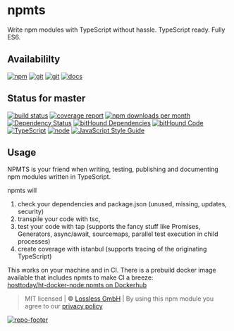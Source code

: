# npmts
Write npm modules with TypeScript without hassle. TypeScript ready. Fully ES6.

## Availabililty
[![npm](https://gitzone.gitlab.io/assets/repo-button-npm.svg)](https://www.npmjs.com/package/npmts)
[![git](https://gitzone.gitlab.io/assets/repo-button-git.svg)](https://GitLab.com/gitzone/npmts)
[![git](https://gitzone.gitlab.io/assets/repo-button-mirror.svg)](https://github.com/gitzone/npmts)
[![docs](https://gitzone.gitlab.io/assets/repo-button-docs.svg)](https://gitzone.gitlab.io/npmts/)

## Status for master
[![build status](https://GitLab.com/gitzone/npmts/badges/master/build.svg)](https://GitLab.com/gitzone/npmts/commits/master)
[![coverage report](https://GitLab.com/gitzone/npmts/badges/master/coverage.svg)](https://GitLab.com/gitzone/npmts/commits/master)
[![npm downloads per month](https://img.shields.io/npm/dm/npmts.svg)](https://www.npmjs.com/package/npmts)
[![Dependency Status](https://david-dm.org/gitzone/npmts.svg)](https://david-dm.org/gitzone/npmts)
[![bitHound Dependencies](https://www.bithound.io/github/gitzone/npmts/badges/dependencies.svg)](https://www.bithound.io/github/gitzone/npmts/master/dependencies/npm)
[![bitHound Code](https://www.bithound.io/github/gitzone/npmts/badges/code.svg)](https://www.bithound.io/github/gitzone/npmts)
[![TypeScript](https://img.shields.io/badge/TypeScript-2.x-blue.svg)](https://nodejs.org/dist/latest-v6.x/docs/api/)
[![node](https://img.shields.io/badge/node->=%206.x.x-blue.svg)](https://nodejs.org/dist/latest-v6.x/docs/api/)
[![JavaScript Style Guide](https://img.shields.io/badge/code%20style-standard-brightgreen.svg)](http://standardjs.com/)

## Usage
NPMTS is your friend when writing, testing, publishing and documenting npm modules written in TypeScript.

npmts will
    
1. check your dependencies and package.json (unused, missing, updates, security)
1. transpile your code with tsc,
1. test your code with tap (supports the fancy stuff like Promises, Generators, async/await, sourcemaps, parallel test execution in child processes)
1. create coverage with istanbul (supports tracing of the originating TypeScript)

This works on your machine and in CI. There is a prebuild docker image available that includes npmts to make CI a breeze:  
[hosttoday/ht-docker-node:npmts on Dockerhub](https://hub.docker.com/r/hosttoday/ht-docker-node/)

> MIT licensed | **&copy;** [Lossless GmbH](https://lossless.gmbh)
| By using this npm module you agree to our [privacy policy](https://lossless.gmbH/privacy.html)

[![repo-footer](https://gitzone.gitlab.io/assets/repo-footer.svg)](https://push.rocks)
